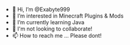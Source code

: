 - 👋 Hi, I’m @Exabyte999
- 👀 I’m interested in Minecraft Plugins & Mods
- 🌱 I’m currently learning Java
- 💞️ I'm not looking to collaborate!
- 📫 How to reach me ... Please dont!

<!---
Exabyte999/Exabyte999 is a ✨ special ✨ repository because its `README.md` (this file) appears on your GitHub profile.
You can click the Preview link to take a look at your changes.
--->
